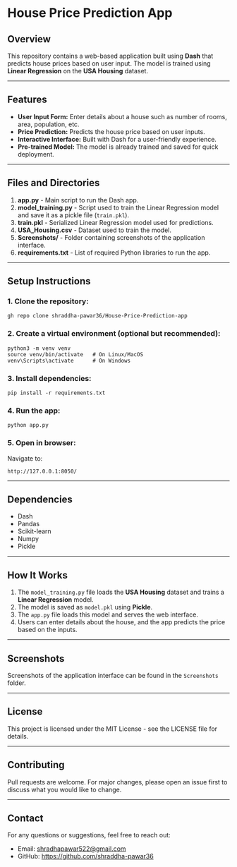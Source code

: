 # House Price Prediction App

## Overview
This repository contains a web-based application built using **Dash** that predicts house prices based on user input. The model is trained using **Linear Regression** on the **USA Housing** dataset.

---

## Features
- **User Input Form:** Enter details about a house such as number of rooms, area, population, etc.
- **Price Prediction:** Predicts the house price based on user inputs.
- **Interactive Interface:** Built with Dash for a user-friendly experience.
- **Pre-trained Model:** The model is already trained and saved for quick deployment.

---

## Files and Directories

1. **app.py** - Main script to run the Dash app.
2. **model_training.py** - Script used to train the Linear Regression model and save it as a pickle file (`train.pkl`).
3. **train.pkl** - Serialized Linear Regression model used for predictions.
4. **USA_Housing.csv** - Dataset used to train the model.
5. **Screenshots/** - Folder containing screenshots of the application interface.
6. **requirements.txt** - List of required Python libraries to run the app.

---

## Setup Instructions

### 1. Clone the repository:
```
gh repo clone shraddha-pawar36/House-Price-Prediction-app
```

### 2. Create a virtual environment (optional but recommended):
```
python3 -m venv venv
source venv/bin/activate   # On Linux/MacOS
venv\Scripts\activate      # On Windows
```

### 3. Install dependencies:
```
pip install -r requirements.txt
```

### 4. Run the app:
```
python app.py
```

### 5. Open in browser:
Navigate to:
```
http://127.0.0.1:8050/
```

---

## Dependencies
- Dash
- Pandas
- Scikit-learn
- Numpy
- Pickle

---

## How It Works
1. The `model_training.py` file loads the **USA Housing** dataset and trains a **Linear Regression** model.
2. The model is saved as `model.pkl` using **Pickle**.
3. The `app.py` file loads this model and serves the web interface.
4. Users can enter details about the house, and the app predicts the price based on the inputs.

---

## Screenshots
Screenshots of the application interface can be found in the `Screenshots` folder.

---

## License
This project is licensed under the MIT License - see the LICENSE file for details.

---

## Contributing
Pull requests are welcome. For major changes, please open an issue first to discuss what you would like to change.

---

## Contact
For any questions or suggestions, feel free to reach out:
- Email: shradhapawar522@gmail.com
- GitHub: https://github.com/shraddha-pawar36

